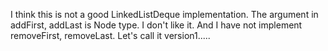 I think this is not a good LinkedListDeque implementation. The argument in addFirst, addLast is Node type. I don't like it. 
And I have not implement removeFirst, removeLast. Let's call it version1.....
